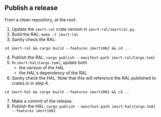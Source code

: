 ## Publish a release

From a clean repository, at the root:

1. Update the `imxrt-ral` crate version in `imxrt-ral/imxrtral.py`.
2. Build the RAL: `make -C imxrt-ral`
3. Sanity check the RAL: 

```
cd imxrt-ral && cargo build --features imxrt1062 && cd ..
```

4. Publish the RAL: `cargo publish --manifest-path imxrt-ral/Cargo.toml`
5. In `imxrt-hal/Cargo.toml`, update both
    - the version of the HAL
    - the HAL's dependency of the RAL
6. Sanity check the HAL. Note that this will reference the RAL published to crates.io in step 4.

```
cd imxrt-hal && cargo build --features imxrt1062 && cd ..
```

7. Make a commit of the release.
8. Publish the HAL: `cargo publish --manifest-path imxrt-hal/Cargo.toml --features imxrt1062`